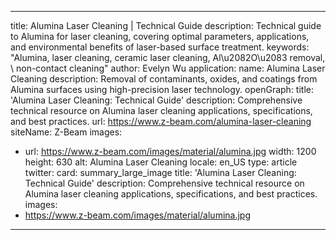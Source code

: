 <!-- Category: ceramic, Article Type: material, Subject: Alumina -->
---
title: Alumina Laser Cleaning | Technical Guide
description: Technical guide to Alumina for laser cleaning, covering optimal parameters,
  applications, and environmental benefits of laser-based surface treatment.
keywords: "Alumina, laser cleaning, ceramic laser cleaning, Al\u2082O\u2083 removal,\
  \ non-contact cleaning"
author: Evelyn Wu
application:
  name: Alumina Laser Cleaning
  description: Removal of contaminants, oxides, and coatings from Alumina surfaces
    using high-precision laser technology.
openGraph:
  title: 'Alumina Laser Cleaning: Technical Guide'
  description: Comprehensive technical resource on Alumina laser cleaning applications,
    specifications, and best practices.
  url: https://www.z-beam.com/alumina-laser-cleaning
  siteName: Z-Beam
  images:
  - url: https://www.z-beam.com/images/material/alumina.jpg
    width: 1200
    height: 630
    alt: Alumina Laser Cleaning
  locale: en_US
  type: article
twitter:
  card: summary_large_image
  title: 'Alumina Laser Cleaning: Technical Guide'
  description: Comprehensive technical resource on Alumina laser cleaning applications,
    specifications, and best practices.
  images:
  - https://www.z-beam.com/images/material/alumina.jpg
---